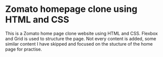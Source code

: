 # Zomato homepage clone using HTML and CSS

This is a Zomato home page clone website using HTML and CSS. Flexbox and Grid is used to structure the page. Not every content is added, some similar content I have skipped and focused on the stucture of the home page for practise.
 